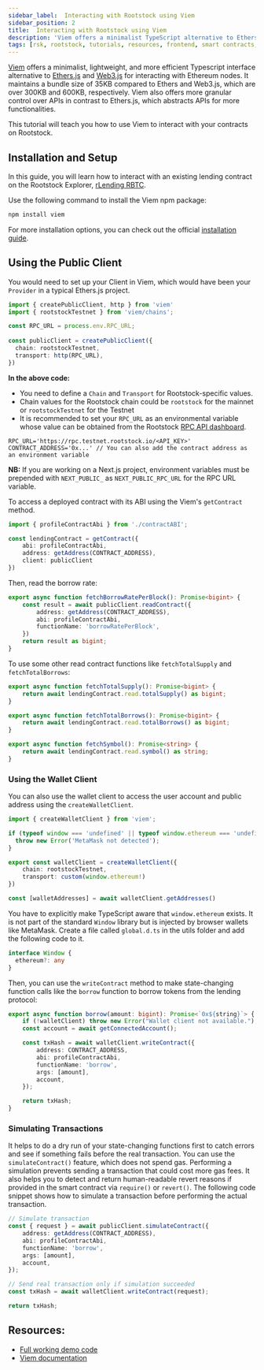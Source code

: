 ```yaml
---
sidebar_label:  Interacting with Rootstock using Viem
sidebar_position: 2
title:  Interacting with Rootstock using Viem
description: 'Viem offers a minimalist TypeScript alternative to Ethers.js and Web3.js to interact with deployed contracts when building dApps on the frontend. This guide will teach developers how to use Viem when building for Rootstock.'
tags: [rsk, rootstock, tutorials, resources, frontend, smart contracts, dapps, viem]
---
```



[Viem](https://viem.sh/) offers a minimalist, lightweight, and more efficient Typescript interface alternative to [Ethers.js](https://docs.ethers.org/v5/) and [Web3.js](https://web3js.readthedocs.io/en/v1.10.0/) for interacting with Ethereum nodes. It maintains a bundle size of 35KB compared to Ethers and Web3.js, which are over 300KB and 600KB, respectively. Viem also offers more granular control over APIs in contrast to Ethers.js, which abstracts APIs for more functionalities. 

This tutorial will teach you how to use Viem to interact with your contracts on Rootstock.


## Installation and Setup

In this guide, you will learn how to interact with an existing lending contract on the Rootstock Explorer, [rLending RBTC](https://explorer.testnet.rootstock.io/address/0xc19f0882bf318c9f8767c7d520018888e878417b).

Use the following command to install the Viem npm package:

```bash
npm install viem
```

For more installation options, you can check out the official [installation guide](https://viem.sh/docs/installation).

## Using the Public Client

You would need to set up your Client in Viem, which would have been your `Provider` in a typical Ethers.js project.

```ts
import { createPublicClient, http } from 'viem'
import { rootstockTestnet } from 'viem/chains';

const RPC_URL = process.env.RPC_URL;
 
const publicClient = createPublicClient({ 
  chain: rootstockTestnet, 
  transport: http(RPC_URL), 
}) 
```

**In the above code:** 
- You need to define a `Chain` and `Transport` for Rootstock-specific values. 
- Chain values for the Rootstock chain could be `rootstock` for the mainnet or `rootstockTestnet` for the Testnet
- It is recommended to set your `RPC_URL` as an environmental variable whose value can be obtained from the Rootstock [RPC API dashboard](https://dev.rootstock.io/developers/rpc-api/rootstock/setup/).

```
RPC_URL='https://rpc.testnet.rootstock.io/<API_KEY>'
CONTRACT_ADDRESS='0x...' // You can also add the contract address as an environment variable 
```

**NB:** If you are working on a Next.js project, environment variables must be prepended with `NEXT_PUBLIC_` as `NEXT_PUBLIC_RPC_URL` for the RPC URL variable.


To access a deployed contract with its ABI using the Viem's `getContract` method. 

```ts
import { profileContractAbi } from './contractABI';

const lendingContract = getContract({
	abi: profileContractAbi, 
	address: getAddress(CONTRACT_ADDRESS), 
	client: publicClient 
})
```

Then, read the borrow rate:

```ts
export async function fetchBorrowRatePerBlock(): Promise<bigint> {
	const result = await publicClient.readContract({
		address: getAddress(CONTRACT_ADDRESS),
		abi: profileContractAbi,
		functionName: 'borrowRatePerBlock',
	})
	return result as bigint;
}
```

To use some other read contract functions like `fetchTotalSupply` and `fetchTotalBorrows`:

```ts
export async function fetchTotalSupply(): Promise<bigint> {
	return await lendingContract.read.totalSupply() as bigint;
}

export async function fetchTotalBorrows(): Promise<bigint> {
	return await lendingContract.read.totalBorrows() as bigint;
}

export async function fetchSymbol(): Promise<string> {
	return await lendingContract.read.symbol() as string;
}
```

### Using the Wallet Client

You can also use the wallet client to access the user account and public address using the `createWalletClient`.

```ts
import { createWalletClient } from 'viem';

if (typeof window === 'undefined' || typeof window.ethereum === 'undefined') {
  throw new Error('MetaMask not detected');
}

export const walletClient = createWalletClient({
	chain: rootstockTestnet,
	transport: custom(window.ethereum!)
})

const [walletAddresses] = await walletClient.getAddresses()
```

You have to explicitly make TypeScript aware that `window.ethereum` exists. It is not part of the standard `Window` library but is injected by browser wallets like MetaMask. Create a file called `global.d.ts` in the utils folder and add the following code to it.

```ts
interface Window {
  ethereum?: any
}
```

Then, you can use the `writeContract` method to make state-changing function calls like the `borrow` function to borrow tokens from the lending protocol:

```ts
export async function borrow(amount: bigint): Promise<`0x${string}`> {
	if (!walletClient) throw new Error("Wallet client not available.");
	const account = await getConnectedAccount();

	const txHash = await walletClient.writeContract({
		address: CONTRACT_ADDRESS,
		abi: profileContractAbi,
		functionName: 'borrow',
		args: [amount],
		account,
	});

	return txHash;
}
```

### Simulating Transactions

It helps to do a dry run of your state-changing functions first to catch errors and see if something fails before the real transaction. You can use the `simulateContract()` feature, which does not spend gas. Performing a simulation prevents sending a transaction that could cost more gas fees. It also helps you to detect and return human-readable revert reasons if provided in the smart contract via `require()` or `revert()`. The following code snippet shows how to simulate a transaction before performing the actual transaction.

```ts
// Simulate transaction
const { request } = await publicClient.simulateContract({
    address: getAddress(CONTRACT_ADDRESS),
    abi: profileContractAbi,
    functionName: 'borrow',
    args: [amount],
    account,
});

// Send real transaction only if simulation succeeded
const txHash = await walletClient.writeContract(request);

return txHash;
```

## Resources:
- [Full working demo code](https://github.com/entuziaz/rsk-viem-demo) 
- [Viem documentation](https://viem.sh/docs/getting-started)
